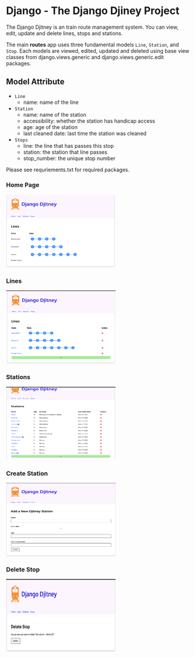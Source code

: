 # Django - The Django Djiney Project

The Django Djitney is an train route management system. You can view, edit, update and delete lines, stops and stations.

The main <strong>routes</strong> app uses three fundamental models <code>Line</code>, <code>Station</code>, and <code>Stop</code>. Each models are viewed, edited, updated and deleted using base view classes from django.views.generic and django.views.generic.edit packages.

## Model Attribute
<ul>
    <li><code>Line</code>
        <ul>
            <li>name: name of the line</li>
        </ul>
    </li>
    <li><code>Station</code>
        <ul>
            <li>name: name of the station</li>
            <li>accessibility: whether the station has handicap access</li>
            <li>age: age of the station</li>
            <li>last cleaned date: last time the station was cleaned</li>
        </ul>
    </li>
    <li><code>Stops</code>
        <ul>
            <li>line: the line that has passes this stop</li>
            <li>station: the station that line passes</li>
            <li>stop_number: the unique stop number</li>
        </ul>
    </li>

</ul>

Please see requriements.txt for required packages.

### Home Page
<img src="/img/:home:.png" height=200 width=300 alt="Screenshot of '/home/' Page"/>

### Lines
<img src="/img/:lines:.png" height=200 width=300 alt="Screenshot of '/lines/' Page"/>

### Stations
<img src="/img/:stations:.png" height=200 width=300 alt="Screenshot of '/stations/' Page"/>

### Create Station
<img src="/img/:stations:new:.png" height=200 width=300 alt="Screenshot of '/stations/new/' Page"/>

### Delete Stop
<img src="/img/:stops:1:delete:.png" height=200 width=300 alt="Screenshot of '/stops/1/delete/' Page"/>